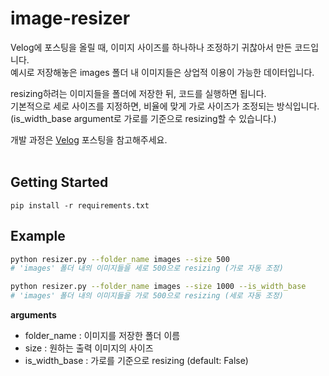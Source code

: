 # image-resizer
Velog에 포스팅을 올릴 때, 이미지 사이즈를 하나하나 조정하기 귀찮아서 만든 코드입니다.  
예시로 저장해놓은 images 폴더 내 이미지들은 상업적 이용이 가능한 데이터입니다.  

resizing하려는 이미지들을 폴더에 저장한 뒤, 코드를 실행하면 됩니다.  
기본적으로 세로 사이즈를 지정하면, 비율에 맞게 가로 사이즈가 조정되는 방식입니다.  
(is_width_base argument로 가로를 기준으로 resizing할 수 있습니다.)  

개발 과정은 [Velog](https://velog.io/@kyeongjun1007/Velog%EC%97%90-%EC%9D%B4%EB%AF%B8%EC%A7%80-%EC%98%AC%EB%A6%B4%EB%95%8C%EB%A7%88%EB%8B%A4-%EC%82%AC%EC%9D%B4%EC%A6%88%EB%A5%BC-%EC%A1%B0%EC%A0%95%ED%95%98%EA%B8%B0-%EA%B7%80%EC%B0%AE%EC%9D%84-%EB%95%8C) 포스팅을 참고해주세요.  
<br>  

## Getting Started
```
pip install -r requirements.txt
```

## Example
```bash
python resizer.py --folder_name images --size 500
# 'images' 폴더 내의 이미지들을 세로 500으로 resizing (가로 자동 조정)

python resizer.py --folder_name images --size 1000 --is_width_base
# 'images' 폴더 내의 이미지들을 가로 500으로 resizing (세로 자동 조정)

```
**arguments**
- folder_name : 이미지를 저장한 폴더 이름
- size : 원하는 출력 이미지의 사이즈
- is_width_base : 가로를 기준으로 resizing (default: False)

